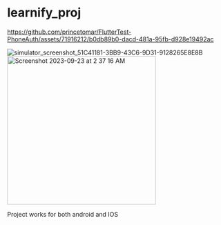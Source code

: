 # learnify_proj
https://github.com/princetomar/FlutterTest-PhoneAuth/assets/71916212/b0db89b0-dacd-481a-95fb-d928e19492ac

![simulator_screenshot_51C41181-3BB9-43C6-9D31-9128265E8E8B](https://github.com/princetomar/FlutterTest-PhoneAuth/assets/71916212/988697e7-7b67-4f8d-80ad-ba4a5aa5df58) <img width="344" alt="Screenshot 2023-09-23 at 2 37 16 AM" src="https://github.com/princetomar/FlutterTest-PhoneAuth/assets/71916212/d61df514-cfd9-4c52-b0bf-41c75664cf39">




Project works for both android and IOS

